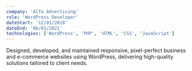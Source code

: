 ```yaml
---
company: 'Alfa Advertising'
role: 'WordPress Developer'
dateStart: '12/01/2018'
dateEnd: '06/01/2021'
technologies: ['WordPress', 'PHP', 'HTML', 'CSS', 'JavaScript']
---
```


Designed, developed, and maintained responsive, pixel-perfect business and e-commerce websites using WordPress, delivering high-quality solutions tailored to client needs.
